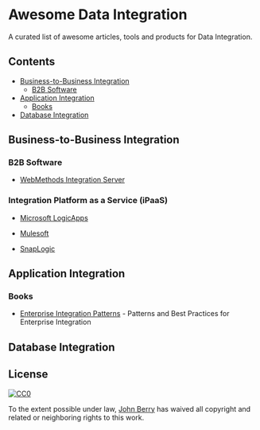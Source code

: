 # Awesome Data Integration
A curated list of awesome articles, tools and products for Data Integration. 

## Contents

- [Business-to-Business Integration](#Business-to-Business-Integration)
	- [B2B Software](#B2B-Software)
- [Application Integration](#startups)
	- [Books](#books)
- [Database Integration](#resources)

## Business-to-Business Integration

### B2B Software

- [WebMethods Integration Server](https://www.softwareag.com/en_corporate/platform/integration-apis/webmethods-integration.html)

### Integration Platform as a Service (iPaaS)

- [Microsoft LogicApps](https://azure.microsoft.com/en-us/services/logic-apps/)

- [Mulesoft](https://www.mulesoft.com/)

- [SnapLogic](https://www.snaplogic.com/)

## Application Integration

### Books

- [Enterprise Integration Patterns](https://www.enterpriseintegrationpatterns.com/) - Patterns and Best Practices for Enterprise Integration

## Database Integration



## License

[![CC0](http://mirrors.creativecommons.org/presskit/buttons/88x31/svg/cc-zero.svg)](https://creativecommons.org/publicdomain/zero/1.0/)

To the extent possible under law, [John Berry](https://www.johnberry.us) has waived all copyright and related or neighboring rights to this work.